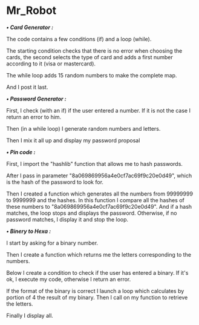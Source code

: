 # Mr_Robot

***• Card Generator :***

The code contains a few conditions (if) and a loop (while).

The starting condition checks that there is no error when choosing the cards, the second selects the type of card and adds a first number according to it (visa or mastercard).

The while loop adds 15 random numbers to make the complete map.

And I post it last.

***• Password Generator :***

First, I check (with an if) if the user entered a number. If it is not the case I return an error to him.

Then (in a while loop) I generate random numbers and letters.

Then I mix it all up and display my password proposal


***• Pin code :***

First, I import the "hashlib" function that allows me to hash passwords.

After I pass in parameter "8a069869956a4e0cf7ac69f9c20e0d49", which is the hash of the password to look for.

Then I created a function which generates all the numbers from 99999999 to 9999999 and the hashes.
In this function I compare all the hashes of these numbers to "8a069869956a4e0cf7ac69f9c20e0d49". And if a hash matches, the loop stops and displays the password.
Otherwise, if no password matches, I display it and stop the loop.


***• Binery to Hexa :***

I start by asking for a binary number.

Then I create a function which returns me the letters corresponding to the numbers.

Below I create a condition to check if the user has entered a binary. If it's ok, I execute my code, otherwise I return an error.

If the format of the binary is correct I launch a loop which calculates by portion of 4 the result of my binary. Then I call on my function to retrieve the letters.

Finally I display all.